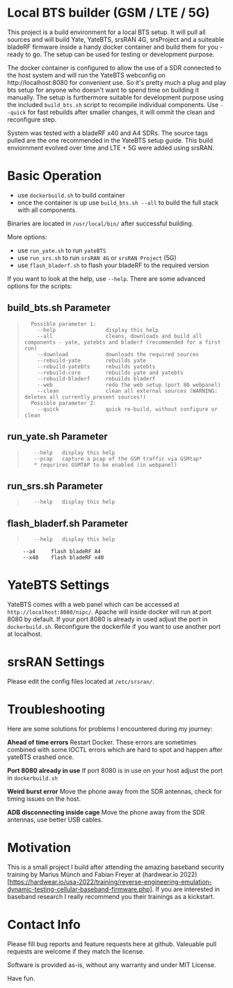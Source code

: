# Local BTS builder (GSM / LTE / 5G)

This project is a build environment for a local BTS setup. It will pull all sources and will build Yate, YateBTS, srsRAN 4G, srsProject and a suiteable bladeRF firmware inside a handy docker container and build them for you - ready to go. The setup can be used for testing or development purpose.

The docker container is configured to allow the use of a SDR connected to the host system and will run the YateBTS webconfig on http://localhost:8080 for convenient use. So it's pretty much a plug and play bts setup for anyone who doesn't want to spend time on building it manually. The setup is furthermore suitable for development purpose using the included `build_bts.sh` script to recompile individual components. Use `--quick` for fast rebuilds after smaller changes, it will ommit the clean and reconfigure step. 

System was tested with a bladeRF x40 and A4 SDRs. The source tags pulled are the one recommended in the YateBTS setup guide. This build enviornment evolved over time and LTE + 5G were added using srsRAN.

# Basic Operation

- use `dockerbuild.sh` to build container
- once the container is up use `build_bts.sh --all` to build the full stack with all components.

Binaries are located in `/usr/local/bin/` after successful building.

More options:

- use `run_yate.sh` to run `yateBTS`
- use `run_srs.sh` to run `srsRAN 4G` or `srsRAN Project` (5G)
- use `flash_bladerf.sh` to flash your bladeRF to the required version

If you want to look at the help, use `--help`. There are some advanced options for the scripts:

## build_bts.sh Parameter

> 		Possible parameter 1:
>         --help                display this help
>         --all                 cleans, downloads and build all components - yate, yatebts and bladerf (recommended for a first run)
>         --download            downloads the required sources
>         --rebuild-yate        rebuilds yate
>         --rebuild-yatebts     rebuilds yatebts
>         --rebuild-core        rebuilds yate and yatebts
>         --rebuild-bladerf     rebuilds bladerf
>         --web                 redo the web setup (port 80 webpanel)
>         --clean               clean all external sources (WARNING: deletes all currently present sources!)
> 		Possible parameter 2:
>         --quick               quick re-build, without configure or clean

## run_yate.sh Parameter

>        --help   display this help
>        --pcap   capture a pcap of the GSM traffic via GSMtap*
>        * requrires GSMTAP to be enabled (in webpanel)

## run_srs.sh Parameter

>        --help   display this help

## flash_bladerf.sh Parameter

>        --help   display this help
         --a4     flash bladeRF A4
         --x40    flash bladeRF x40

# YateBTS Settings

YateBTS comes with a web panel which can be accessed at `http://localhost:8080/nipc/`. Apache will inside docker will run at port 8080 by default. If your port 8080 is already in used adjust the port in `dockerbuild.sh`. Reconfigure the dockerfile if you want to use another port at localhost.

# srsRAN Settings

Please edit the config files located at `/etc/srsran/`.

# Troubleshooting

Here are some solutions for problems I encountered during my journey:

**Ahead of time errors**
Restart Docker. These errors are sometimes combined with some IOCTL errors which are hard to spot and happen after yateBTS crashed once.

**Port 8080 already in use**
If port 8080 is in use on your host adjust the port in `dockerbuild.sh`

**Weird burst error**
Move the phone away from the SDR antennas, check for timing issues on the host.

**ADB disconnecting inside cage**
Move the phone away from the SDR antennas, use better USB cables.

# Motivation

This is a small project I build after attending the amazing baseband security training by Marius Münch and Fabian Freyer at (hardwear.io 2022)[https://hardwear.io/usa-2022/training/reverse-engineering-emulation-dynamic-testing-cellular-baseband-firmware.php]. If you are interested in baseband research I really recommend you their trainings as a kickstart.

# Contact Info

Please fill bug reports and feature requests here at github. Valeuable pull requests are welcome if they match the license.

Software is provided as-is, without any warranty and under MIT License.

Have fun.
